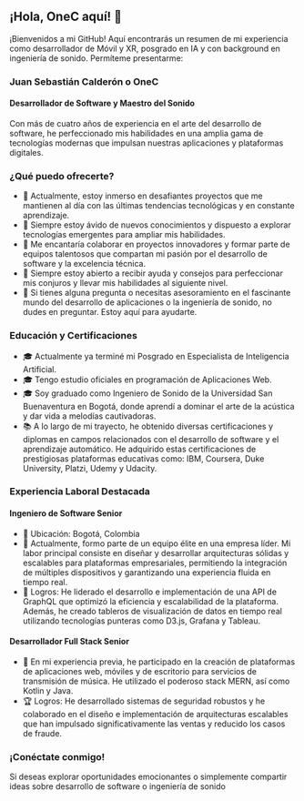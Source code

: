 ## ¡Hola, OneC aquí! 👋

¡Bienvenidos a mi GitHub! Aquí encontrarás un resumen de mi experiencia como desarrollador de Móvil y XR, posgrado en IA y con background en ingeniería de sonido. Permíteme presentarme:

### Juan Sebastián Calderón o OneC

#### Desarrollador de Software y Maestro del Sonido

Con más de cuatro años de experiencia en el arte del desarrollo de software, he perfeccionado mis habilidades en una amplia gama de tecnologías modernas que impulsan nuestras aplicaciones y plataformas digitales.

### ¿Qué puedo ofrecerte?

- 🔭 Actualmente, estoy inmerso en desafiantes proyectos que me mantienen al día con las últimas tendencias tecnológicas y en constante aprendizaje.
- 🌱 Siempre estoy ávido de nuevos conocimientos y dispuesto a explorar tecnologías emergentes para ampliar mis habilidades.
- 👯 Me encantaría colaborar en proyectos innovadores y formar parte de equipos talentosos que compartan mi pasión por el desarrollo de software y la excelencia técnica.
- 🤔 Siempre estoy abierto a recibir ayuda y consejos para perfeccionar mis conjuros y llevar mis habilidades al siguiente nivel.
- 💬 Si tienes alguna pregunta o necesitas asesoramiento en el fascinante mundo del desarrollo de aplicaciones o la ingeniería de sonido, no dudes en preguntar. Estoy aquí para ayudarte.

### Educación y Certificaciones

- 🎓 Actualmente ya terminé mi Posgrado en Especialista de Inteligencia Artificial.
- 🎓 Tengo estudio oficiales en programación de Aplicaciones Web.
- 🎓 Soy graduado como Ingeniero de Sonido de la Universidad San Buenaventura en Bogotá, donde aprendí a dominar el arte de la acústica y dar vida a melodías cautivadoras.
- 📚 A lo largo de mi trayecto, he obtenido diversas certificaciones y diplomas en campos relacionados con el desarrollo de software y el aprendizaje automático. He adquirido estas certificaciones de prestigiosas plataformas educativas como: IBM, Coursera, Duke University, Platzi, Udemy y Udacity.

### Experiencia Laboral Destacada

#### Ingeniero de Software Senior

- 💼 Ubicación: Bogotá, Colombia
- 🌟 Actualmente, formo parte de un equipo élite en una empresa líder. Mi labor principal consiste en diseñar y desarrollar arquitecturas sólidas y escalables para plataformas empresariales, permitiendo la integración de múltiples dispositivos y garantizando una experiencia fluida en tiempo real.
- 💪 Logros: He liderado el desarrollo e implementación de una API de GraphQL que optimizó la eficiencia y escalabilidad de la plataforma. Además, he creado tableros de visualización de datos en tiempo real utilizando tecnologías punteras como D3.js, Grafana y Tableau.

#### Desarrollador Full Stack Senior

- 💼 En mi experiencia previa, he participado en la creación de plataformas de aplicaciones web, móviles y de escritorio para servicios de transmisión de música. He utilizado el poderoso stack MERN, así como Kotlin y Java.
- 🏆 Logros: He desarrollado sistemas de seguridad robustos y he colaborado en el diseño e implementación de arquitecturas escalables que han impulsado significativamente las ventas y reducido los casos de fraude.

### ¡Conéctate conmigo!

Si deseas explorar oportunidades emocionantes o simplemente compartir ideas sobre desarrollo de software o ingeniería de sonido
